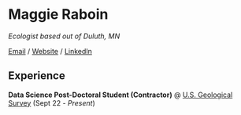 # Maggie Raboin

*Ecologist based out of Duluth, MN*

[Email](maggie.raboin@gmail.com) / [Website](maggieraboin.com) / [LinkedIn](https://www.linkedin.com/in/maggie-raboin-8b0a6822a/)


## Experience

**Data Science Post-Doctoral Student (Contractor)** @ [U.S. Geological Survey](https://www.usgs.gov/centers/upper-midwest-environmental-sciences-center) (Sept 22 - *Present*)




